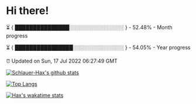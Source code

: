 # Hi there!

⏳ { ███████████████░░░░░░░░░░░░░░░ } - 52.48% - Month progress

⏳ { ████████████████░░░░░░░░░░░░░░ } - 54.05% - Year progress

⏰ Updated on Sun, 17 Jul 2022 06:27:49 GMT


[![Schlauer-Hax's github stats](https://github-readme-stats.vercel.app/api?username=Schlauer-Hax&show_icons=true&theme=dark&count_private=true)](https://github.com/Schlauer-Hax)


[![Top Langs](https://github-readme-stats.vercel.app/api/top-langs/?username=Schlauer-Hax&layout=compact&theme=dark)](https://github.com/Schlauer-Hax?tab=repositories)


[![Hax's wakatime stats](https://github-readme-stats.vercel.app/api/wakatime?username=Hax&theme=dark)](https://wakatime.com/@Hax)

